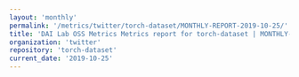 ```yaml
---
layout: 'monthly'
permalink: '/metrics/twitter/torch-dataset/MONTHLY-REPORT-2019-10-25/'
title: 'DAI Lab OSS Metrics Metrics report for torch-dataset | MONTHLY-REPORT-2019-10-25'
organization: 'twitter'
repository: 'torch-dataset'
current_date: '2019-10-25'
---
```


